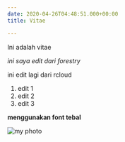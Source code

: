 ```yaml
---
date: 2020-04-26T04:48:51.000+00:00
title: Vitae

---
```

Ini adalah vitae

_ini saya edit dari forestry_

ini edit lagi dari rcloud  

1. edit 1
2. edit 2
3. edit 3

**menggunakan font tebal**

![my photo](/uploads/20200122_132823-aa.jpg "Foto saya")